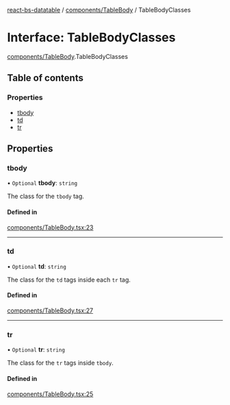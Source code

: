 [react-bs-datatable](../README.md) / [components/TableBody](../modules/components_TableBody.md) / TableBodyClasses

# Interface: TableBodyClasses

[components/TableBody](../modules/components_TableBody.md).TableBodyClasses

## Table of contents

### Properties

- [tbody](components_TableBody.TableBodyClasses.md#tbody)
- [td](components_TableBody.TableBodyClasses.md#td)
- [tr](components_TableBody.TableBodyClasses.md#tr)

## Properties

### tbody

• `Optional` **tbody**: `string`

The class for the `tbody` tag.

#### Defined in

[components/TableBody.tsx:23](https://github.com/imballinst/react-bs-datatable/blob/c9aa1a4/src/components/TableBody.tsx#L23)

___

### td

• `Optional` **td**: `string`

The class for the `td` tags inside each `tr` tag.

#### Defined in

[components/TableBody.tsx:27](https://github.com/imballinst/react-bs-datatable/blob/c9aa1a4/src/components/TableBody.tsx#L27)

___

### tr

• `Optional` **tr**: `string`

The class for the `tr` tags inside `tbody`.

#### Defined in

[components/TableBody.tsx:25](https://github.com/imballinst/react-bs-datatable/blob/c9aa1a4/src/components/TableBody.tsx#L25)
